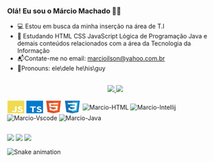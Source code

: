 ### Olá! Eu sou o Márcio Machado 🧑‍💻

- 💻 Estou em busca da minha inserção na área de T.I
- 📖 Estudando HTML CSS JavaScript Lógica de Programação Java e demais conteúdos relacionados com a área da Tecnologia da Informação
- 📬Contate-me no email: marcioilson@yahoo.com.br
- 🦂Pronouns: ele\dele he\his\guy

<br>
<div align="center">
  <a href="https://github.com/MARCIO-MACH4DO">
  <img height="100px" src="https://github-readme-stats.vercel.app/api?username=MARCIO-MACH4DO&show_icons=true&theme=highcontrast&include_all_commits=true&count_private=true">
  <img height="100px" src="https://github-readme-stats.vercel.app/api/top-langs/?username=MARCIO-MACH4DO&layout=compact&langs_count=7&theme=highcontrast">
</a></div>
<div style="display: inline_block"><br>
  <img align="center" alt="Marcio-Js" height="30" width="40" src="https://raw.githubusercontent.com/devicons/devicon/master/icons/javascript/javascript-plain.svg">
  <img align="center" alt="Marcio-Ts" height="30" width="40" src="https://raw.githubusercontent.com/devicons/devicon/master/icons/typescript/typescript-plain.svg">
  <img align="center" alt="Rafa-HTML" height="30" width="40" src="https://raw.githubusercontent.com/devicons/devicon/master/icons/html5/html5-original.svg">
  <img align="center" alt="Rafa-CSS" height="30" width="40" src="https://raw.githubusercontent.com/devicons/devicon/master/icons/css3/css3-original.svg">
  <img align="center" alt="Marcio-HTML" height="30" width="40" src="https://cdn.jsdelivr.net/gh/devicons/devicon/icons/markdown/markdown-original.svg">
  <img align="center" alt="Marcio-Intellij" height="80" width="80" src="https://cdn.jsdelivr.net/gh/devicons/devicon/icons/intellij/intellij-plain-wordmark.svg">
  <img align="center" alt="Marcio-Vscode" height="30" width="40" src="https://cdn.jsdelivr.net/gh/devicons/devicon/icons/vscode/vscode-plain-wordmark.svg">
  <img align="center" alt="Marcio-Java" height="40" width="60" src="https://cdn.jsdelivr.net/gh/devicons/devicon/icons/java/java-original-wordmark.svg">
  </div>
  
  ##

<div> 
   <a href="https://discord.com/login" target="_blank"><img src="https://img.shields.io/badge/Discord-7289DA?style=for-the-badge&logo=discord&logoColor=white" target="_blank"></a> 
 <a href = "mailto:lordmarcioamaral@gmail.com"><img src="https://img.shields.io/badge/-Gmail-%23333?style=for-the-badge&logo=gmail&logoColor=white" target="_blank"></a>
  <a href="https://www.linkedin.com/in/marcioilson" target="_blank"><img src="https://img.shields.io/badge/-LinkedIn-%230077B5?style=for-the-badge&logo=linkedin&logoColor=white" target="_blank"></a> 
 
  ![Snake animation](https://github.com/MARCIO-MACH4DO/MARCIO-MACH4DO/blob/output/github-contribution-grid-snake.svg)
 
</div>














